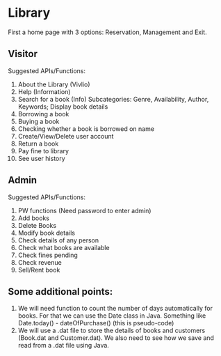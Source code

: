 # Library
First a home page with 3 options: Reservation, Management and Exit.

## Visitor
 Suggested APIs/Functions:
 
 1. About the Library (Vivlio)
 2. Help (Information)
 3. Search for a book (Info) Subcategories: Genre, Availability, Author, Keywords; Display book details
 4. Borrowing a book
 5. Buying a book
 6. Checking whether a book is borrowed on name
 7. Create/View/Delete user account
 8. Return a book
 9. Pay fine to library
 10. See user history

## Admin
Suggested APIs/Functions:

1. PW functions (Need password to enter admin)
2. Add books
3. Delete Books
4. Modify book details
5. Check details of any person
6. Check what books are available
7. Check fines pending
8. Check revenue
9. Sell/Rent book

## Some additional points:
1. We will need function to count the number of days automatically for books. For that we can use the Date class in Java. Something like Date.today() - dateOfPurchase() (this is pseudo-code)
2. We will use a .dat file to store the details of books and customers (Book.dat and Customer.dat). We also need to see how we save and read from a .dat file using Java.
